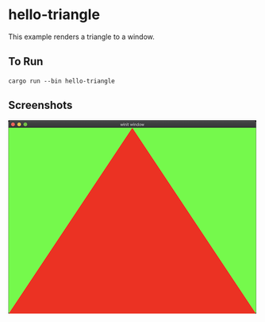# hello-triangle

This example renders a triangle to a window.

## To Run

```
cargo run --bin hello-triangle
```

## Screenshots

![Triangle window](./screenshot.png)
